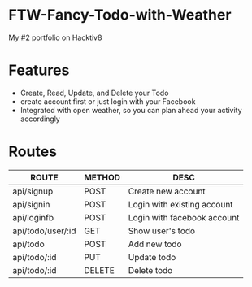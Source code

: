 # FTW-Fancy-Todo-with-Weather
My #2 portfolio on Hacktiv8

# Features
* Create, Read, Update, and Delete your Todo
* create account first or just login with your Facebook
* Integrated with open weather, so you can plan ahead your activity accordingly

# Routes
|ROUTE  |METHOD   | DESC  |
|---|---|---|
|api/signup   |POST   |Create new account   |
|api/signin   |POST   |Login with existing account   |
|api/loginfb   |POST   |Login with facebook account   |
|api/todo/user/:id   |GET   |Show user's todo   |
|api/todo   |POST   |Add new todo   |
|api/todo/:id   |PUT   |Update todo   |
|api/todo/:id   |DELETE   |Delete todo   |
